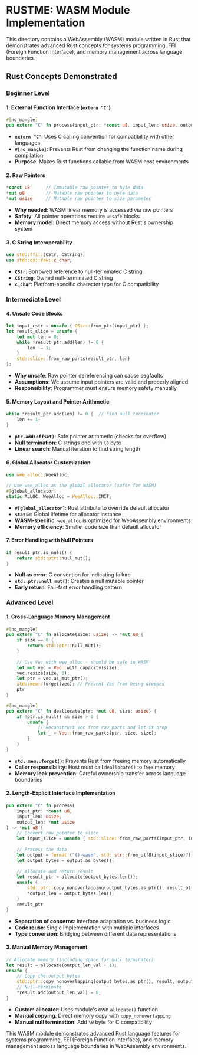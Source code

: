 # RUSTME: WASM Module Implementation

This directory contains a WebAssembly (WASM) module written in Rust that demonstrates advanced Rust concepts for systems programming, FFI (Foreign Function Interface), and memory management across language boundaries.

## Rust Concepts Demonstrated

### Beginner Level

#### **1. External Function Interface (`extern "C"`)**
```rust
#[no_mangle]
pub extern "C" fn process(input_ptr: *const u8, input_len: usize, output_len: *mut usize) -> *mut u8
```
- **`extern "C"`**: Uses C calling convention for compatibility with other languages
- **`#[no_mangle]`**: Prevents Rust from changing the function name during compilation
- **Purpose**: Makes Rust functions callable from WASM host environments

#### **2. Raw Pointers**
```rust
*const u8      // Immutable raw pointer to byte data
*mut u8        // Mutable raw pointer to byte data
*mut usize     // Mutable raw pointer to size parameter
```
- **Why needed**: WASM linear memory is accessed via raw pointers
- **Safety**: All pointer operations require `unsafe` blocks
- **Memory model**: Direct memory access without Rust's ownership system

#### **3. C String Interoperability**
```rust
use std::ffi::{CStr, CString};
use std::os::raw::c_char;
```
- **`CStr`**: Borrowed reference to null-terminated C string
- **`CString`**: Owned null-terminated C string
- **`c_char`**: Platform-specific character type for C compatibility

### Intermediate Level

#### **4. Unsafe Code Blocks**
```rust
let input_cstr = unsafe { CStr::from_ptr(input_ptr) };
let result_slice = unsafe {
    let mut len = 0;
    while *result_ptr.add(len) != 0 {
        len += 1;
    }
    std::slice::from_raw_parts(result_ptr, len)
};
```
- **Why unsafe**: Raw pointer dereferencing can cause segfaults
- **Assumptions**: We assume input pointers are valid and properly aligned
- **Responsibility**: Programmer must ensure memory safety manually

#### **5. Memory Layout and Pointer Arithmetic**
```rust
while *result_ptr.add(len) != 0 {  // Find null terminator
    len += 1;
}
```
- **`ptr.add(offset)`**: Safe pointer arithmetic (checks for overflow)
- **Null termination**: C strings end with `\0` byte
- **Linear search**: Manual iteration to find string length

#### **6. Global Allocator Customization**
```rust
use wee_alloc::WeeAlloc;

// Use wee_alloc as the global allocator (safer for WASM)
#[global_allocator]
static ALLOC: WeeAlloc = WeeAlloc::INIT;
```
- **`#[global_allocator]`**: Rust attribute to override default allocator
- **`static`**: Global lifetime for allocator instance
- **WASM-specific**: `wee_alloc` is optimized for WebAssembly environments
- **Memory efficiency**: Smaller code size than default allocator

#### **7. Error Handling with Null Pointers**
```rust
if result_ptr.is_null() {
    return std::ptr::null_mut();
}
```
- **Null as error**: C convention for indicating failure
- **`std::ptr::null_mut()`**: Creates a null mutable pointer
- **Early return**: Fail-fast error handling pattern

### Advanced Level

#### **1. Cross-Language Memory Management**
```rust
#[no_mangle]
pub extern "C" fn allocate(size: usize) -> *mut u8 {
    if size == 0 {
        return std::ptr::null_mut();
    }
    
    // Use Vec with wee_alloc - should be safe in WASM
    let mut vec = Vec::with_capacity(size);
    vec.resize(size, 0);
    let ptr = vec.as_mut_ptr();
    std::mem::forget(vec); // Prevent Vec from being dropped
    ptr
}

#[no_mangle]
pub extern "C" fn deallocate(ptr: *mut u8, size: usize) {
    if !ptr.is_null() && size > 0 {
        unsafe {
            // Reconstruct Vec from raw parts and let it drop
            let _ = Vec::from_raw_parts(ptr, size, size);
        }
    }
}
```
- **`std::mem::forget()`**: Prevents Rust from freeing memory automatically
- **Caller responsibility**: Host must call `deallocate()` to free memory
- **Memory leak prevention**: Careful ownership transfer across language boundaries

#### **2. Length-Explicit Interface Implementation**
```rust
pub extern "C" fn process(
    input_ptr: *const u8, 
    input_len: usize,
    output_len: *mut usize
) -> *mut u8 {
    // Convert raw pointer to slice
    let input_slice = unsafe { std::slice::from_raw_parts(input_ptr, input_len) };
    
    // Process the data
    let output = format!("{}-wasm", std::str::from_utf8(input_slice)?);
    let output_bytes = output.as_bytes();
    
    // Allocate and return result
    let result_ptr = allocate(output_bytes.len());
    unsafe { 
        std::ptr::copy_nonoverlapping(output_bytes.as_ptr(), result_ptr, output_bytes.len());
        *output_len = output_bytes.len();
    }
    result_ptr
}
```
- **Separation of concerns**: Interface adaptation vs. business logic
- **Code reuse**: Single implementation with multiple interfaces
- **Type conversion**: Bridging between different data representations

#### **3. Manual Memory Management**
```rust
// Allocate memory (including space for null terminator)
let result = allocate(output_len_val + 1);
unsafe {
    // Copy the output bytes
    std::ptr::copy_nonoverlapping(output_bytes.as_ptr(), result, output_len_val);
    // Null-terminate
    *result.add(output_len_val) = 0;
}
```
- **Custom allocator**: Uses module's own `allocate()` function
- **Manual copying**: Direct memory copy with `copy_nonoverlapping`
- **Manual null termination**: Add `\0` byte for C compatibility

This WASM module demonstrates advanced Rust language features for systems programming, FFI (Foreign Function Interface), and memory management across language boundaries in WebAssembly environments.
